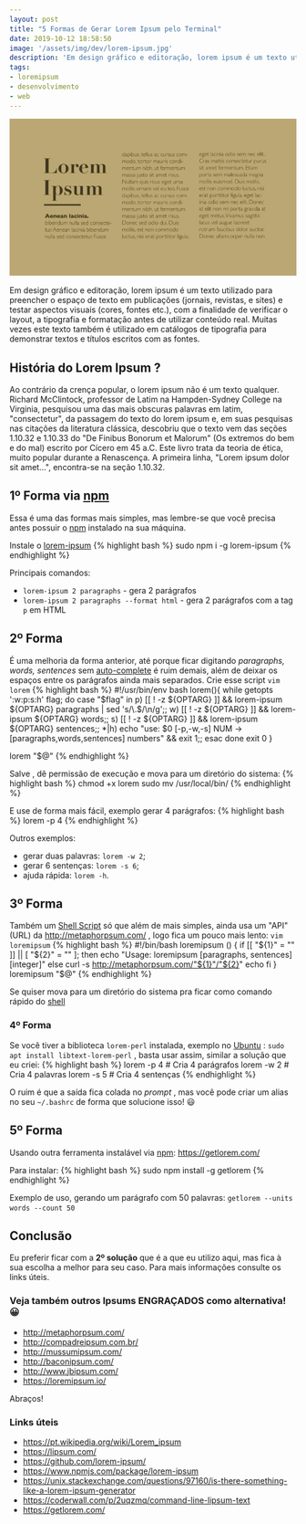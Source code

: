 ```yaml
---
layout: post
title: "5 Formas de Gerar Lorem Ipsum pelo Terminal"
date: 2019-10-12 18:58:50
image: '/assets/img/dev/lorem-ipsum.jpg'
description: 'Em design gráfico e editoração, lorem ipsum é um texto utilizado para preencher o espaço de texto em publicações.'
tags:
- loremipsum
- desenvolvimento
- web
---
```


![5 Formas de Gerar Lorem Ipsum pelo Terminal](/assets/img/dev/lorem-ipsum.jpg)

Em design gráfico e editoração, lorem ipsum é um texto utilizado para preencher o espaço de texto em publicações (jornais, revistas, e sites) e testar aspectos visuais (cores, fontes etc.), com a finalidade de verificar o layout, a tipografia e formatação antes de utilizar conteúdo real. Muitas vezes este texto também é utilizado em catálogos de tipografia para demonstrar textos e títulos escritos com as fontes.

## História do Lorem Ipsum ?

Ao contrário da crença popular, o lorem ipsum não é um texto qualquer. Richard McClintock, professor de Latim na Hampden-Sydney College na Virginia, pesquisou uma das mais obscuras palavras em latim, "consectetur", da passagem do texto do lorem ipsum e, em suas pesquisas nas citações da literatura clássica, descobriu que o texto vem das seções 1.10.32 e 1.10.33 do "De Finibus Bonorum et Malorum" (Os extremos do bem e do mal) escrito por Cícero em 45 a.C. Este livro trata da teoria de ética, muito popular durante a Renascença. A primeira linha, "Lorem ipsum dolor sit amet...", encontra-se na seção 1.10.32.

## 1º Forma via [npm](https://www.npmjs.com/)

Essa é uma das formas mais simples, mas lembre-se que você precisa antes possuir o [npm](https://www.npmjs.com/) instalado na sua máquina.

Instale o [lorem-ipsum](https://www.npmjs.com/package/lorem-ipsum)
{% highlight bash %}
sudo npm i -g lorem-ipsum
{% endhighlight %}

Principais comandos:
+ `lorem-ipsum 2 paragraphs` - gera 2 parágrafos
+ `lorem-ipsum 2 paragraphs --format html` - gera 2 parágrafos com a tag `p` em HTML

## 2º Forma

É uma melhoria da forma anterior, até porque ficar digitando *paragraphs, words, sentences* sem [auto-complete](https://terminalroot.com.br/2019/09/como-funciona-o-auto-complete-no-shell-gnulinux.html) é ruim demais, além de deixar os espaços entre os parágrafos ainda mais separados. Crie esse script `vim lorem`
{% highlight bash %}
#!/usr/bin/env bash
lorem(){
        while getopts ':w:p:s:h' flag; do
                case "$flag" in
                        p) [[ ! -z ${OPTARG} ]] && lorem-ipsum ${OPTARG} paragraphs | sed 's/\.$/\n/g';;
                        w) [[ ! -z ${OPTARG} ]] && lorem-ipsum ${OPTARG} words;;
                        s) [[ ! -z ${OPTARG} ]] && lorem-ipsum ${OPTARG} sentences;;
                        *|h) echo "use: $0 [-p,-w,-s] NUM → [paragraphs,words,sentences] numbers" && exit 1;;
                esac
        done
	exit 0
}

lorem "$@"
{% endhighlight %}

Salve , dê permissão de execução e mova para um diretório do sistema:
{% highlight bash %}
chmod +x lorem
sudo mv /usr/local/bin/
{% endhighlight %}

E use de forma mais fácil, exemplo gerar 4 parágrafos: 
{% highlight bash %}
lorem -p 4
{% endhighlight %}

Outros exemplos: 
- gerar duas palavras: `lorem -w 2`;
- gerar 6 sentenças: `lorem -s 6`;
- ajuda rápida: `lorem -h`.

<script async src="https://pagead2.googlesyndication.com/pagead/js/adsbygoogle.js"></script>
<!-- Informat -->
<ins class="adsbygoogle"
     style="display:block"
     data-ad-client="ca-pub-2838251107855362"
     data-ad-slot="2327980059"
     data-ad-format="auto"
     data-full-width-responsive="true"></ins>
<script>
(adsbygoogle = window.adsbygoogle || []).push({});
</script>

## 3º Forma

Também um [Shell Script](https://terminalroot.com.br/shell) só que além de mais simples, ainda usa um "API"(URL) da <http://metaphorpsum.com/> , logo fica um pouco mais lento: `vim loremipsum`
{% highlight bash %}
#!/bin/bash
loremipsum () {
	if [[ "${1}" = "" ]] || [ "${2}" = "" ]; then
		echo "Usage: loremipsum [paragraphs, sentences] [integer]"
	else
		curl -s http://metaphorpsum.com/"${1}"/"${2}"
		echo
	fi
}
loremipsum "$@"
{% endhighlight %}

Se quiser mova para um diretório do sistema pra ficar como comando rápido do [shell](https://terminalroot.com.br/bash)

### 4º Forma

Se você tiver a biblioteca `lorem-perl` instalada, exemplo no [Ubuntu](https://terminalroot.com.br/2019/10/remaster-ubuntu-buntuwm-linux.html) : `sudo apt install libtext-lorem-perl` , basta usar assim, similar a solução que eu criei:
{% highlight bash %}
lorem -p 4 # Cria 4 parágrafos
lorem -w 2 # Cria 4 palavras
lorem -s 5 # Cria 4 sentenças
{% endhighlight %}

O ruim é que a saída fica colada no *prompt* , mas você pode criar um alias no seu `~/.bashrc` de forma que solucione isso! 😃️

<script async src="https://pagead2.googlesyndication.com/pagead/js/adsbygoogle.js"></script>
<!-- Informat -->
<ins class="adsbygoogle"
     style="display:block"
     data-ad-client="ca-pub-2838251107855362"
     data-ad-slot="2327980059"
     data-ad-format="auto"
     data-full-width-responsive="true"></ins>
<script>
(adsbygoogle = window.adsbygoogle || []).push({});
</script>

## 5º Forma

Usando outra ferramenta instalável via [npm](https://www.npmjs.com/): <https://getlorem.com/>

Para instalar:
{% highlight bash %}
sudo npm install -g getlorem
{% endhighlight %}

Exemplo de uso, gerando um parágrafo com 50 palavras: `getlorem --units words --count 50`

## Conclusão

Eu preferir ficar com a **2º solução** que é a que eu utilizo aqui, mas fica à sua escolha a melhor para seu caso. Para mais informações consulte os links úteis.

### Veja também outros Ipsums ENGRAÇADOS como alternativa! 😀️
+ <http://metaphorpsum.com/>
+ <http://compadreipsum.com.br/>
+ <http://mussumipsum.com/>
+ <http://baconipsum.com/>
+ <http://www.jbipsum.com/>
+ <https://loremipsum.io/>

Abraços!

### Links úteis

+ <https://pt.wikipedia.org/wiki/Lorem_ipsum>
+ <https://lipsum.com/>
+ <https://github.com/lorem-ipsum/>
+ <https://www.npmjs.com/package/lorem-ipsum>
+ <https://unix.stackexchange.com/questions/97160/is-there-something-like-a-lorem-ipsum-generator>
+ <https://coderwall.com/p/2uqzmq/command-line-lipsum-text>
+ <https://getlorem.com/>
    


